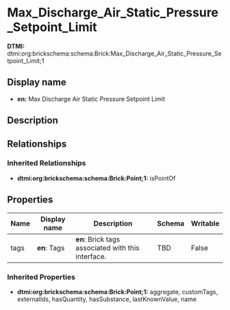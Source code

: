 # Max_Discharge_Air_Static_Pressure_Setpoint_Limit
**DTMI:** dtmi:org:brickschema:schema:Brick:Max_Discharge_Air_Static_Pressure_Setpoint_Limit;1
## Display name
- **en:** Max Discharge Air Static Pressure Setpoint Limit
## Description
## Relationships
### Inherited Relationships
* **dtmi:org:brickschema:schema:Brick:Point;1:** isPointOf
## Properties
|Name|Display name|Description|Schema|Writable|
|-|-|-|-|-|
|tags|**en**: Tags|**en**: Brick tags associated with this interface.|TBD|False|
### Inherited Properties
* **dtmi:org:brickschema:schema:Brick:Point;1:** aggregate, customTags, externalIds, hasQuantity, hasSubstance, lastKnownValue, name
